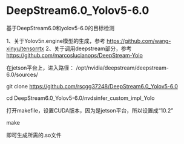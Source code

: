 # DeepStream6.0_Yolov5-6.0
基于DeepStream6.0和yolov5-6.0的目标检测

1、关于Yolov5n.engine模型的生成，参考 https://github.com/wang-xinyu/tensorrtx
2、关于调用deepstream部分，参考 https://github.com/marcoslucianops/DeepStream-Yolo

在jetson平台上，进入路径： /opt/nvidia/deepstream/deepstream-6.0/sources/

git clone https://github.com/rscgg37248/DeepStream6.0_Yolov5-6.0

cd DeepStream6.0_Yolov5-6.0/nvdsinfer_custom_impl_Yolo

打开makefile，设置CUDA版本，因为是jetson平台，所以设置成“10.2”

make 

即可生成所需的.so文件
